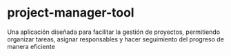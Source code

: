 # project-manager-tool
Una aplicación diseñada para facilitar la gestión de proyectos, permitiendo organizar tareas, asignar responsables y hacer seguimiento del progreso de manera eficiente
